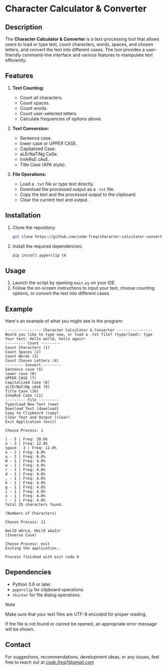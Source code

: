 # Character Calculator & Converter

## Description
The **Character Calculator & Converter** is a text-processing tool that allows users to load or type text, count characters, words, spaces, and chosen letters, and convert the text into different cases. The tool provides a user-friendly command-line interface and various features to manipulate text efficiently.

## Features
1. **Text Counting:**
   - Count all characters.
   - Count spaces.
   - Count words.
   - Count user-selected letters.
   - Calculate frequencies of options above.


2. **Text Conversion:**
   - Sentence case.
   - lower case or UPPER CASE.
   - Capitalized Case.
   - aLErNaTiNg CaSe.
   - InVeRsE cAsE.
   - Title Case (APA style).


3. **File Operations:**
   - Load a `.txt` file or type text directly.
   - Download the processed output as a `.txt` file.
   - Copy the text and the processed output to the clipboard.
   - Clear the current text and output.

## Installation
1. Clone the repository:
   ```bash
   git clone https://github.com/code-freq/character-calculator-converter.git
   ```
2. Install the required dependencies:
   ```bash
   pip install pyperclip tk
   ```
   
## Usage
1. Launch the script by opening `main.py` on your IDE.
2. Follow the on-screen instructions to input your text, choose counting options, or convert the text into different cases.

## Example
Here's an example of what you might see in the program:
```
---------------- Character Calculator & Converter ----------------
Would you like to type now, or load a .txt file? (type/load): type
Your text: Hello world, hello again!
--------- Count ---------
Count Characters (1)
Count Spaces (2)
Count Words (3)
Count Chosen Letters (4)
-------- Convert --------
Sentence case (5)
lower case (6)
UPPER CASE (7)
Capitalized Case (8)
aLtErNaTiNg cAsE (9)
Title Case (10)
InVeRsE CaSe (11)
--------- File ---------
Type/Load New Text (new)
Download Text (download)
Copy to Clipboard (copy)
Clear Text and Output (clear)
Exit Application (exit)

Choose Process: 1

l - 5 | Freq: 20.0%
o - 3 | Freq: 12.0%
space - 3 | Freq: 12.0%
e - 2 | Freq: 8.0%
a - 2 | Freq: 8.0%
H - 1 | Freq: 4.0%
w - 1 | Freq: 4.0%
r - 1 | Freq: 4.0%
d - 1 | Freq: 4.0%
, - 1 | Freq: 4.0%
h - 1 | Freq: 4.0%
g - 1 | Freq: 4.0%
i - 1 | Freq: 4.0%
n - 1 | Freq: 4.0%
! - 1 | Freq: 4.0%
Total 25 characters found.

(Numbers of Characters)

Choose Process: 11

HeLlO wOrLd, HeLlO aGaIn!
(Inverse Case)

Choose Process: exit
Exiting the application..

Process finished with exit code 0
```

## Dependencies
- Python 3.6 or later.
- `pyperclip` for clipboard operations
- `tkinter` for file dialog operations.

> [!NOTE]
> Make sure that your text files are UTF-8 encoded for proper reading.
> 
> If the file is not found or cannot be opened, an appropriate error message will be shown.

## Contact
For suggestions, recommendations, development ideas, or any issues, feel free to reach out at *code.freq7@gmail.com*
